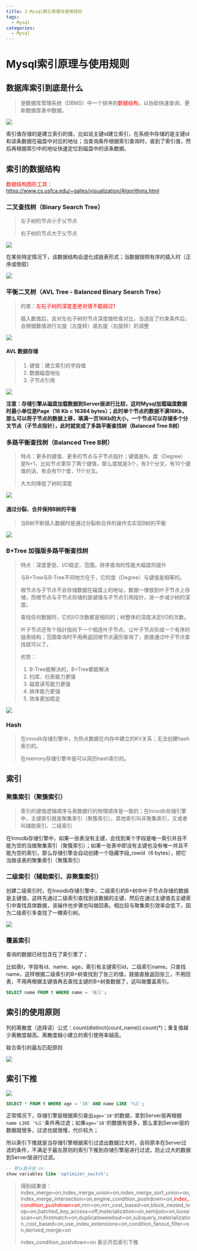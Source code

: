 ```yaml
---
title: 2-Mysql索引原理与使用规则
tags:
  - Mysql
categories:
  - Mysql
---
```

# Mysql索引原理与使用规则

## 数据库索引到底是什么

> 是数据库管理系统（DBMS）中一个排序的<font style="color:red">数据结构</font>，以协助快速查询、更新数据库表中数据。

![](https://i.loli.net/2021/07/25/pXONuCHUJ9bZrYQ.png)

索引值存储的是建立索引的值，比如说主键id建立索引，在系统中存储的是主键id和该条数据在磁盘中对应的地址；当查询条件根据索引查询时，查到了索引值，然后再根据索引中的地址快速定位到磁盘中的该条数据。

## 索引的数据结构

<font style="color:red">数据结构图形工具：https://www.cs.usfca.edu/~galles/visualization/Algorithms.html</font>

### 二叉查找树（Binary Search Tree）

> 左子树的节点小于父节点
>
> 右子树的节点大于父节点

![](https://s2.loli.net/2022/02/22/4LkoH6lubz7qgZw.png) 

在某些特定情况下，该数据结构会退化成链表形式；当数据按照有序的插入时（正序或倒叙）

![](https://s2.loli.net/2022/02/22/RAlILcjTinD3Ox2.png)

### 平衡二叉树（AVL Tree - Balanced Binary Search Tree）

> 约束：<font style="color:red">左右子树的深度差绝对值不能超过1</font>
>
> 插入数值后，会对左右子树的节点深度做检查对比，当违反了约束条件后，会根据数值进行左旋（左旋转）或右旋（右旋转）的调整

![](https://s2.loli.net/2022/02/22/Ko6ItLbFr8qlnDN.png)

#### AVL 数据存储

> 1. 键值：建立索引的字段值
> 2. 数据磁盘地址
> 3. 子节点引用

![](https://s2.loli.net/2022/02/22/KMDqheZNiyLz2sP.png)

**注意：存储引擎从磁盘加载数据到Server层进行比较，这时Mysql加载磁盘数据时最小单位是Page（16 Kb = 16384 bytes）；此时单个节点的数据不满16Kb，那么可以将子节点的数据上移，填满一页16Kb的大小，一个节点可以存储多个分叉节点（子节点指针），此时就变成了多路平衡查找树（Balanced Tree B树）**

### 多路平衡查找树（Balanced Tree B树）

> 特点：更多的键值、更多的节点与子节点指针；键值是N，度（Degree）是N+1，比如节点里存了两个键值，那么度就是3个，有3个分叉，有10个键值的话，有会有11个度，11个分叉。
>
> 大大的降低了树的深度

![](https://s2.loli.net/2022/02/22/T86lejnbprRFWIH.png)

#### 通过分裂、合并保持B树的平衡

> 当B树不断插入数据时是通过分裂和合并的操作去实现B树的平衡

![](https://s2.loli.net/2022/02/22/hxgvRC8qOHYIp31.png)

### B+Tree 加强版多路平衡查找树

> 特点：深度更低、I/O稳定、范围，排序查询的性能大幅度的提升
>
> 与B+Tree与B-Tree不同地方在于，它的度（Degree）与键值是相等的。
>
> 根节点与子节点不会存储数据在磁盘上的地址，数据一律放到叶子节点上存储，而根节点与子节点存储的是键值与子节点引用指针，进一步减少树的深度。
>
> 查找任何数据时，它的I/O次数都是相同的；树整体的深度决定I/O的次数。
>
> 叶子节点还有个指针指向下一个相连叶子节点，让叶子节点形成一个有序的链表结构；范围查询时不用再返回根节点遍历查询了，直接通过叶子节点查找就可以了。
>
> 优势：
>
> 1. B-Tree能解决的，B+Tree都能解决
> 2. 扫库、扫表能力更强
> 3. 磁盘读写能力更强
> 4. 排序能力更强
> 5. 效率更加稳定

![](https://s2.loli.net/2022/02/22/9koyvDjCASrINFu.png)

### Hash

> 在innodb存储引擎中，为热点数据在内存中建立的KV关系；无法创建hash索引的。
>
> 在memory存储引擎中是可以简历hash索引的。

## 索引

### 聚集索引（聚簇索引）

> 索引的键值逻辑顺序与表数据行的物理顺序是一致的；在Innodb存储引擎中，主键索引就是聚集索引（聚簇索引），其他索引叫非聚集索引，又或者叫辅助索引、二级索引

在Innodb存储引擎中，如果一张表没有主键，会找到某个字段是唯一索引并且不能为空的当做聚集索引（聚簇索引）；如果一张表中即没有主键也没有唯一并且不能为空的索引，那么存储引擎会自动创建一个隐藏字段_rowid（6 bytes），把它当做该表的聚集索引（聚簇索引）

### 二级索引（辅助索引、非聚集索引）

创建二级索引时，在Innodb存储引擎中，二级索引的B+树中叶子节点存储的数据是主键值，这样先通过二级索引查找到该数据的主键，然后在通过主键值去主键索引中查找具体数据，该操作也步骤也叫做回表。相比较与聚集索引效率会低下，因为二级索引多查找了一棵索引树。

![](https://s2.loli.net/2022/02/23/VMKn5xCZyDLmtIO.png)

### 覆盖索引

查询的数据已经包含在了索引里了；

比如表t，字段有id、name、age，索引有主键索引id，二级索引name。只查找name，这样根据二级索引的B+树查找到了张三的值，就接直接返回张三，不用回表，不用再根据主键值再去查找主键的B+树查数据了，这叫做覆盖索引。

```sql
SELECT name FROM t WHERE name = '张三';
```

## 索引的使用原则

列的离散度（选择读）公式：count(distinct(count_name)):count(*)；重复值越少离散度越高。离散度越小建立的索引使用率越高。

联合索引的最左匹配原则

![](https://s2.loli.net/2022/02/23/shkYLtuM38QJ2xX.png)

## 索引下推

![](https://s2.loli.net/2022/03/01/exCFEwbQWSRr9fq.png)

```sql
SELECT * FROM t WHERE age = '18' AND name LIKE '%三';
```

正常情况下，存储引擎层根据索引查出`age='18'`的数据，拿到Server层再根据`name LIKE '%三'`条件再过滤；如果`age='18'`的数据有很多，那么拿到Server层的数据就很多，过滤也就很慢，代价较大；

所以索引下推就是当存储引擎根据索引过滤出数据过大时，会将原本在Server过滤的条件，不满足于最左原则的索引下推到存储引擎层进行过滤，防止过大的数据到Server层进行过滤。

```sql
-- 默认是开启 on
show variables like 'optimizer_switch';
```

> 得到结果值：index_merge=on,index_merge_union=on,index_merge_sort_union=on,index_merge_intersection=on,engine_condition_pushdown=on,<font style="color:red">index_condition_pushdown=on</font>,mrr=on,mrr_cost_based=on,block_nested_loop=on,batched_key_access=off,materialization=on,semijoin=on,loosescan=on,firstmatch=on,duplicateweedout=on,subquery_materialization_cost_based=on,use_index_extensions=on,condition_fanout_filter=on,derived_merge=on
>
> index_condition_pushdown=on 表示开启索引下推



